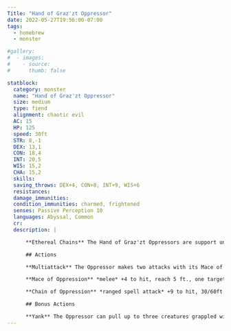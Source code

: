 ```yaml
---
Title: "Hand of Graz'zt Oppressor"
date: 2022-05-27T19:56:00-07:00
tags:
  - homebrew
  - monster

#gallery:
#  - images:
#    - source: 
#      thumb: false

statblock:
  category: monster
  name: "Hand of Graz'zt Oppressor"
  size: medium
  type: fiend
  alignment: chaotic evil
  AC: 15
  HP: 125 
  speed: 30ft
  STR: 8,-1
  DEX: 13,1
  CON: 18,4
  INT: 20,5
  WIS: 15,2
  CHA: 15,2
  skills:
  saving_throws: DEX+4, CON+8, INT+9, WIS+6
  resistances:
  damage_immunities:
  condition_immunities: charmed, frightened
  senses: Passive Perception 10
  languages: Abyssal, Common
  cr:
  description: |

      **Ethereal Chains** The Hand of Graz'zt Oppressors are support units that control the battlefield using ethereal spiked chains. Attacks with the Chain of Oppression ignore cover and the chains will pass through solid objects until they reach their intended target. 

      ## Actions

      **Multiattack** The Oppressor makes two attacks with its Mace of Oppression, or one attack with Chain of Oppression.

      **Mace of Oppression** *melee* +4 to hit, reach 5 ft., one target. Hit: 1d8+2 piercing damage and 2d6 necrotic damage.

      **Chain of Oppression** *ranged spell attack* +9 to hit, 30/60ft., up to 3 targets. 3d6 piercing damage. On a hit, the target must succeed on a DEX 19 saving throw or be grappled. As long as the target remains grappled, they take 3d6 piercing damage at the start of their turn.

      ## Bonus Actions

      **Yank** The Oppressor can pull up to three creatures grappled with Chain of Oppression 10 feet directly towards it. The chains pass through solid objects, but the grappled creature does not.
---
```

